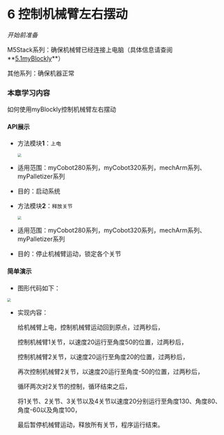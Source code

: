 # 6 控制机械臂左右摆动

<i>开始前准备</i>

M5Stack系列：确保机械臂已经连接上电脑（具体信息请查阅**[5.1myBlockly](https://docs.elephantrobotics.com/docs/gitbook/5-ProgramingApplication-myblockly-uiflow-mind/5.1-myblockly/)**）

其他系列：确保机器正常

### 本章学习内容

如何使用myBlockly控制机械臂左右摆动

#### API展示

* 方法模块**1**：`上电`

  <img src="../../resourse/5-ProgramingApplication-myblockly-uiflow-mind/image/myblockly/上电.jpg" style="zoom: 50%;" />

* 适用范围：myCobot280系列，myCobot320系列，mechArm系列、myPalletizer系列

* 目的：启动系统

  

* 方法模块**2**：`释放关节`

  <img src="../../resourse/5-ProgramingApplication-myblockly-uiflow-mind/image/myblockly/释放所有关节.jpg" style="zoom: 50%;" />

* 适用范围：myCobot280系列，myCobot320系列，mechArm系列、myPalletizer系列

* 目的：停止机械臂运动，锁定各个关节

#### 简单演示

* 图形代码如下：

<img src="../../resourse/5-ProgramingApplication-myblockly-uiflow-mind/image/myblockly/左右摆动demo.jpg" style="zoom: 50%;" />



* 实现内容：

  给机械臂上电，控制机械臂运动回到原点，过两秒后，

  控制机械臂1关节，以速度20运行至角度50的位置，过两秒后，

  控制机械臂2关节，以速度20运行至角度20的位置，过两秒后，

  再次控制机械臂2关节，以速度20运行至角度-50的位置，过两秒后，

  循环两次对2关节的控制，循环结束之后，

  将1关节、2关节、3关节以及4关节以速度20分别运行至角度130、角度80、角度-60以及角度100，

  最后暂停机械臂运动，释放所有关节，程序运行结束。
